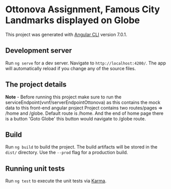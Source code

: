 # Ottonova Assignment, Famous City Landmarks displayed on Globe

This project was generated with [Angular CLI](https://github.com/angular/angular-cli) version 7.0.1.

## Development server
Run `ng serve` for a dev server. Navigate to `http://localhost:4200/`. The app will automatically reload if you change any of the source files.

## The project details
**Note** - Before running this project make sure to run the serviceEndpoint(vvnf/serverEndpointOttonova) as this contains the mock data to this front-end angular project
Project contains two routes/pages => /home and /globe.
Default route is /home.
And the end of home page there is a button 'Goto Globe' this button would navigate to /globe route.


## Build

Run `ng build` to build the project. The build artifacts will be stored in the `dist/` directory. Use the `--prod` flag for a production build.

## Running unit tests

Run `ng test` to execute the unit tests via [Karma](https://karma-runner.github.io).
